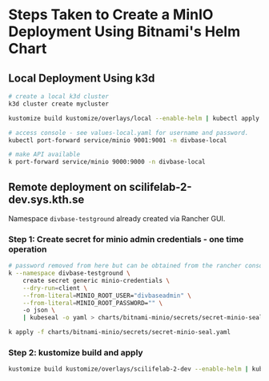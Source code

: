 # Steps Taken to Create a MinIO Deployment Using Bitnami's Helm Chart

## Local Deployment Using k3d

```bash
# create a local k3d cluster
k3d cluster create mycluster

kustomize build kustomize/overlays/local --enable-helm | kubectl apply -f -

# access console - see values-local.yaml for username and password. 
kubectl port-forward service/minio 9001:9001 -n divbase-local

# make API available 
k port-forward service/minio 9000:9000 -n divbase-local
```


## Remote deployment on scilifelab-2-dev.sys.kth.se

Namespace `divbase-testground` already created via Rancher GUI.

### Step 1: Create secret for minio admin credentials - one time operation

```bash
# password removed from here but can be obtained from the rancher console
k --namespace divbase-testground \
    create secret generic minio-credentials \
    --dry-run=client \
    --from-literal=MINIO_ROOT_USER="divbaseadmin" \
    --from-literal=MINIO_ROOT_PASSWORD="" \ 
    -o json \
    | kubeseal -o yaml > charts/bitnami-minio/secrets/secret-minio-seal.yaml

k apply -f charts/bitnami-minio/secrets/secret-minio-seal.yaml 
```

### Step 2: kustomize build and apply

```bash
kustomize build kustomize/overlays/scilifelab-2-dev --enable-helm | kubectl apply -f -
```
